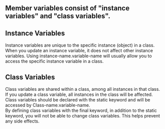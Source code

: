 ## Member variables consist of "instance variables" and "class variables".

## Instance Variables  
Instance variables are unique to the specific instance (object) in a class. When you update an instance variable, it does not affect other instance variables. Using instance-name.variable-name will usually allow you to access the specific instance variable in a class.

## Class Variables  
Class variables are shared within a class, among all instances in that class. If you update a class variable, all instances in the class will be affected. Class variables should be declared with the static keyword and will be accessed by Class-name.variable-name.  
By defining class variables with the final keyword, in addition to the static keyword, you will not be able to change class variables. This helps prevent any side effects.

